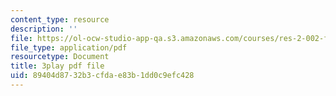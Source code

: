 ```yaml
---
content_type: resource
description: ''
file: https://ol-ocw-studio-app-qa.s3.amazonaws.com/courses/res-2-002-finite-element-procedures-for-solids-and-structures-spring-2010/89404d8732b3cfdae83b1dd0c9efc428_Krb1fF2Ycgo.pdf
file_type: application/pdf
resourcetype: Document
title: 3play pdf file
uid: 89404d87-32b3-cfda-e83b-1dd0c9efc428
---
```

